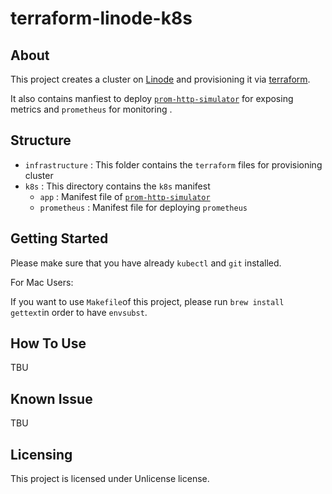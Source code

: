 # terraform-linode-k8s

## About
This project creates a cluster on [Linode](https://www.linode.com/products/kubernetes/) and provisioning it via [terraform](https://registry.terraform.io/providers/linode/linode/latest/docs/resources/lke_cluster).

It also contains manfiest to deploy [`prom-http-simulator`](https://hub.docker.com/r/pierrevincent/prom-http-simulator/) for exposing metrics and `prometheus` for monitoring .

## Structure
- `infrastructure` : This folder contains the `terraform` files for provisioning cluster
- `k8s` : This directory contains the `k8s` manifest
    - `app` : Manifest file of [`prom-http-simulator`](https://hub.docker.com/r/pierrevincent/prom-http-simulator/)
    - `prometheus` : Manifest file for deploying `prometheus`
## Getting Started
Please make sure that you have already `kubectl` and `git` installed.

For Mac Users:

If you want to use `Makefile`of this project, please run `brew install gettext`in order to have `envsubst`.


## How To Use
TBU


## Known Issue
TBU

## Licensing
This project is licensed under Unlicense license.